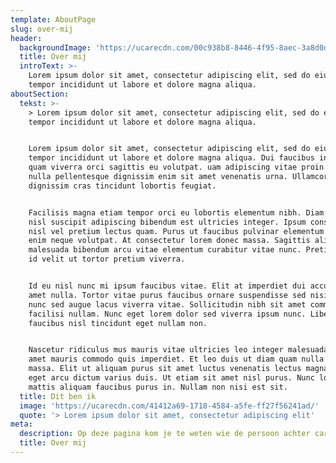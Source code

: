 ```yaml
---
template: AboutPage
slug: over-mij
header:
  backgroundImage: 'https://ucarecdn.com/00c938b8-8446-4f95-8aec-3a8d0dcf8a6b/'
  title: Over mij
  introText: >-
    Lorem ipsum dolor sit amet, consectetur adipiscing elit, sed do eiusmod
    tempor incididunt ut labore et dolore magna aliqua.
aboutSection:
  tekst: >-
    > Lorem ipsum dolor sit amet, consectetur adipiscing elit, sed do eiusmod
    tempor incididunt ut labore et dolore magna aliqua.


    Lorem ipsum dolor sit amet, consectetur adipiscing elit, sed do eiusmod
    tempor incididunt ut labore et dolore magna aliqua. Dui faucibus in ornare
    quam viverra orci sagittis eu volutpat. uam adipiscing vitae proin. Orci
    nulla pellentesque dignissim enim sit amet venenatis urna. Ullamcorper
    dignissim cras tincidunt lobortis feugiat.


    Facilisis magna etiam tempor orci eu lobortis elementum nibh. Diam sit amet
    nisl suscipit adipiscing bibendum est ultricies integer. Ipsum consequat
    nisl vel pretium lectus quam. Purus ut faucibus pulvinar elementum integer
    enim neque volutpat. At consectetur lorem donec massa. Sagittis aliquam
    malesuada bibendum arcu vitae elementum curabitur vitae nunc. Pretium fusce
    id velit ut tortor pretium viverra.


    Id eu nisl nunc mi ipsum faucibus vitae. Elit at imperdiet dui accumsan sit
    amet nulla. Tortor vitae purus faucibus ornare suspendisse sed nisi. Iaculis
    nunc sed augue lacus viverra vitae. Sollicitudin nibh sit amet commodo nulla
    facilisi nullam. Nunc eget lorem dolor sed viverra ipsum nunc. Libero id
    faucibus nisl tincidunt eget nullam non.


    Nascetur ridiculus mus mauris vitae ultricies leo integer malesuada. Mi sit
    amet mauris commodo quis imperdiet. Et leo duis ut diam quam nulla porttitor
    massa. Elit ut aliquam purus sit amet luctus venenatis lectus magna. Augue
    eget arcu dictum varius duis. Ut etiam sit amet nisl purus. Nunc lobortis
    mattis aliquam faucibus purus in. Nullam non nisi est sit.
  title: Dit ben ik
  image: 'https://ucarecdn.com/41412a69-1718-4584-a5fe-ff27f56241ad/'
  quote: '> Lorem ipsum dolor sit amet, consectetur adipiscing elit'
meta:
  description: Op deze pagina kom je te weten wie de persoon achter carvingnico is
  title: Over mij
---
```

